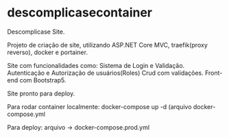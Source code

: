 # descomplicasecontainer


Descomplicase Site.

Projeto de criação de site, utilizando ASP.NET Core MVC, traefik(proxy reverso), docker e portainer.

Site com funcionalidades como:
Sistema de Login e Validação.
Autenticação e Autorização de usuários(Roles)
Crud com validações.
Front-end com Bootstrap5.

Site pronto para deploy.


Para rodar container localmente: docker-compose up -d   (arquivo docker-compose.yml

Para deploy: arquivo -> docker-compose.prod.yml

